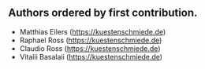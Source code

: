 ## Authors ordered by first contribution.

- Matthias Eilers (https://kuestenschmiede.de)
- Raphael Ross (https://kuestenschmiede.de)
- Claudio Ross (https://kuestenschmiede.de)
- Vitalii Basalaii (https://kuestenschmiede.de)